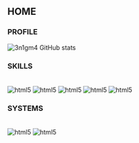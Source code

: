 ## HOME

### PROFILE

![3n1gm4 GitHub stats](https://github-readme-stats.vercel.app/api?username=0111100&show_icons=true=true&theme=tokyonight)

### SKILLS

<div style="display: inline-block"><br/>
    <img align="center" alt="html5" src=https://img.shields.io/badge/HTML5-E34F26?style=for-the-badge&logo=html5&logoColor=white />
    <img align="center" alt="html5" src=https://img.shields.io/badge/CSS3-1572B6?style=for-the-badge&logo=css3&logoColor=white/>
    <img align="center" alt="html5" src=https://img.shields.io/badge/Java-ED8B00?style=for-the-badge&logo=java&logoColor=whitee/>
    <img align="center" alt="html5" src=https://img.shields.io/badge/Python-14354C?style=for-the-badge&logo=python&logoColor=white/>
    <img align="center" alt="html5" src=https://img.shields.io/badge/JavaScript-323330?style=for-the-badge&logo=javascript&logoColor=F7DF1E/>
</div>

### SYSTEMS

<div style="display: inline-block"><br/>
    <img align="center" alt="html5" src=https://img.shields.io/badge/Debian-A81D33?style=for-the-badge&logo=debian&logoColor=white/>
    <img align="center" alt="html5" src=https://img.shields.io/badge/Windows-0078D6?style=for-the-badge&logo=windows&logoColor=white/>
    
</div>
